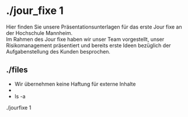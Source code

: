 <style>a {text-decoration: none;}</style>
# ./jour_fixe 1

Hier finden Sie unsere Präsentationsunterlagen für das erste Jour fixe an der Hochschule Mannheim.  
Im Rahmen des Jour fixe haben wir unser Team vorgestellt, unser Risikomanagement präsentiert und bereits erste Ideen bezüglich der Aufgabenstellung des Kunden besprochen.

## ./files 
* Wir übernehmen keine Haftung für externe Inhalte
* 
* ls -a  

[./jourfixe 1](./../../assets/documents/CodeOne_JF1_temp.pdf)  